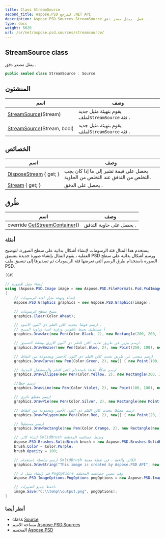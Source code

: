 ```yaml
---
title: Class StreamSource
second_title: Aspose.PSD لمرجع .NET API
description: Aspose.PSD.Sources.StreamSource فصل. يمثل مصدر دفق .
type: docs
weight: 5620
url: /ar/net/aspose.psd.sources/streamsource/
---
```

## StreamSource class

يمثل مصدر دفق .

```csharp
public sealed class StreamSource : Source
```

## المنشئون

| اسم | وصف |
| --- | --- |
| [StreamSource](streamsource/#constructor)(Stream) | يقوم بتهيئة مثيل جديد لملف`StreamSource` فئة . |
| [StreamSource](streamsource/#constructor_1)(Stream, bool) | يقوم بتهيئة مثيل جديد لملف`StreamSource` فئة . |

## الخصائص

| اسم | وصف |
| --- | --- |
| [DisposeStream](../../aspose.psd.sources/streamsource/disposestream/) { get; } | يحصل على قيمة تشير إلى ما إذا كان يجب التخلص من التدفق عند التخلص من الحاوية. |
| [Stream](../../aspose.psd.sources/streamsource/stream/) { get; } | يحصل على الدفق . |

## طُرق

| اسم | وصف |
| --- | --- |
| override [GetStreamContainer](../../aspose.psd.sources/streamsource/getstreamcontainer/)() | يحصل على حاوية التدفق . |

### أمثلة

يستخدم هذا المثال فئة الرسومات لإنشاء أشكال بدائية على سطح الصورة. لتوضيح العملية ، يقوم المثال بإنشاء صورة جديدة بتنسيق PSD ورسم أشكال بدائية على سطح الصورة باستخدام طرق الرسم التي تعرضها فئة الرسومات ثم تصديرها إلى تنسيق ملف PSD.

```csharp
[C#]

// إنشاء مثيل للصورة 
using (Aspose.PSD.Image image = new Aspose.PSD.FileFormats.Psd.PsdImage(500, 500))
{
    // إنشاء وتهيئة مثيل لفئة الرسومات
    Aspose.PSD.Graphics graphics = new Aspose.PSD.Graphics(image);

    // مسح سطح الرسومات
    graphics.Clear(Color.Wheat);

    // ارسم قوسًا بتحديد كائن القلم ذي اللون الأسود ، 
    // أ مستطيل يحيط بالقوس وزاوية البدء وزاوية المسح
    graphics.DrawArc(new Pen(Color.Black, 2), new Rectangle(200, 200, 100, 200), 0, 300);

    // ارسم بيزير عن طريق تحديد كائن القلم ذي اللون الأزرق ونقاط التنسيق.
    graphics.DrawBezier(new Pen(Color.Blue, 2), new Point(250, 100), new Point(300, 30), new Point(450, 100), new Point(235, 25));

    // ارسم منحنى عن طريق تحديد كائن القلم ذي اللون الأخضر ومجموعة من النقاط
    graphics.DrawCurve(new Pen(Color.Green, 2), new[] { new Point(100, 200), new Point(100, 350), new Point(200, 450) });

    // ارسم شكلًا ناقصًا باستخدام كائن القلم والمستطيل المحيط
    graphics.DrawEllipse(new Pen(Color.Yellow, 2), new Rectangle(300, 300, 100, 100));

    //ارسم خطا 
    graphics.DrawLine(new Pen(Color.Violet, 2), new Point(100, 100), new Point(200, 200));

    // ارسم مقطع دائري
    graphics.DrawPie(new Pen(Color.Silver, 2), new Rectangle(new Point(200, 20), new Size(200, 200)), 0, 45);

    // ارسم مضلعًا بتحديد كائن القلم ذي اللون الأحمر ومجموعة من النقاط
    graphics.DrawPolygon(new Pen(Color.Red, 2), new[] { new Point(20, 100), new Point(20, 200), new Point(220, 20) });

    // ارسم مستطيلاً
    graphics.DrawRectangle(new Pen(Color.Orange, 2), new Rectangle(new Point(250, 250), new Size(100, 100)));

    // إنشاء كائن SolidBrush وضبط خصائصه المختلفة
    Aspose.PSD.Brushes.SolidBrush brush = new Aspose.PSD.Brushes.SolidBrush();
    brush.Color = Color.Purple;
    brush.Opacity = 100;

    // ارسم سلسلة باستخدام SolidBrush الكائن والخط ، في نقطة معينة
    graphics.DrawString("This image is created by Aspose.PSD API", new Font("Times New Roman", 16), brush, new PointF(50, 400));

    // قم بإنشاء مثيل لـ PngOptions وقم بتعيين خصائصه المختلفة
    Aspose.PSD.ImageOptions.PngOptions pngOptions = new Aspose.PSD.ImageOptions.PngOptions();

    // احفظ جميع التغييرات.
    image.Save("C:\\temp\\output.png", pngOptions);
}
```

### أنظر أيضا

* class [Source](../../aspose.psd/source/)
* مساحة الاسم [Aspose.PSD.Sources](../../aspose.psd.sources/)
* المجسم [Aspose.PSD](../../)


